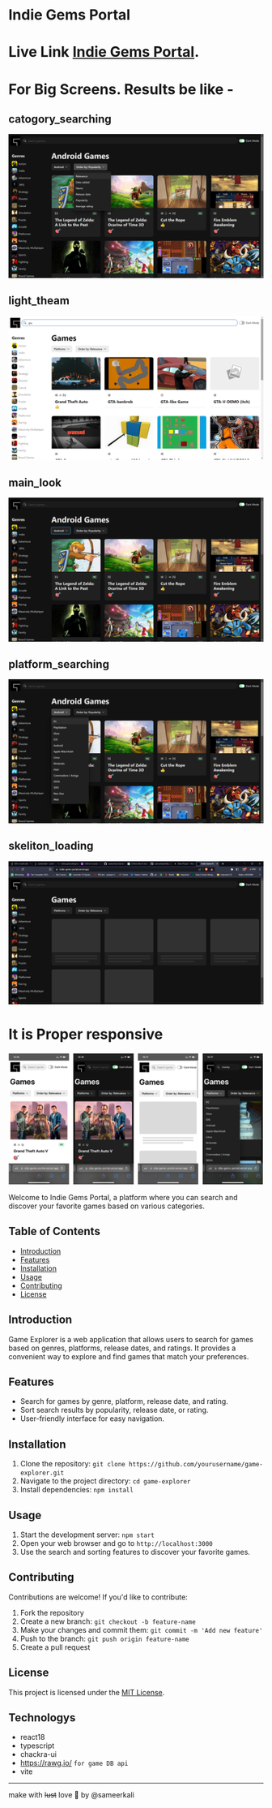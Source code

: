 # Indie Gems Portal

# Live Link  [Indie Gems Portal](https://indie-gems-portal.vercel.app/).
# For Big Screens. Results be like -
## catogory_searching
![Alt text](src/assets/git_reference/big_screen/catogory_searching.png)
## light_theam
![Alt text](src/assets/git_reference/big_screen/light_theam.png)
## main_look
![Alt text](src/assets/git_reference/big_screen/main_look.png)
## platform_searching
![Alt text](src/assets/git_reference/big_screen/platform_searching.png)
## skeliton_loading
![Alt text](src/assets/git_reference/big_screen/skeliton_loading.png)

# It is Proper responsive
<img src="src/assets/git_reference/small_screen/responsive_image.png" alt="image" width="auto" height="auto">


Welcome to Indie Gems Portal, a platform where you can search and discover your favorite games based on various categories.

## Table of Contents

- [Introduction](#introduction)
- [Features](#features)
- [Installation](#installation)
- [Usage](#usage)
- [Contributing](#contributing)
- [License](#license)

## Introduction

Game Explorer is a web application that allows users to search for games based on genres, platforms, release dates, and ratings. It provides a convenient way to explore and find games that match your preferences.

## Features

- Search for games by genre, platform, release date, and rating.
- Sort search results by popularity, release date, or rating.
- User-friendly interface for easy navigation.

## Installation

1. Clone the repository: `git clone https://github.com/yourusername/game-explorer.git`
2. Navigate to the project directory: `cd game-explorer`
3. Install dependencies: `npm install`

## Usage

1. Start the development server: `npm start`
2. Open your web browser and go to `http://localhost:3000`
3. Use the search and sorting features to discover your favorite games.

## Contributing

Contributions are welcome! If you'd like to contribute:
1. Fork the repository
2. Create a new branch: `git checkout -b feature-name`
3. Make your changes and commit them: `git commit -m 'Add new feature'`
4. Push to the branch: `git push origin feature-name`
5. Create a pull request

## License

This project is licensed under the [MIT License](LICENSE).

## Technologys
* react18
* typescript
* chackra-ui
* https://rawg.io/ `for game DB api`
* vite
---
make with ~~lust~~ love 💖 by @sameerkali
